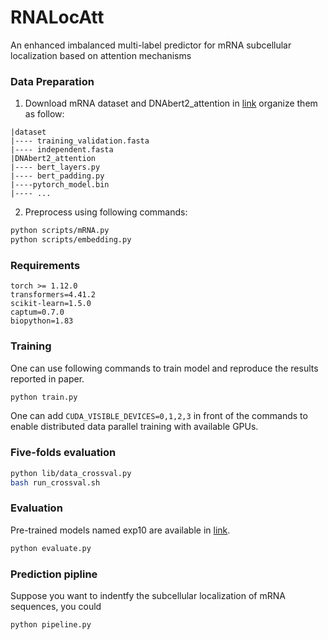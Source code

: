 # RNALocAtt
An enhanced imbalanced multi-label predictor for mRNA subcellular localization based on attention mechanisms
### Data Preparation
1. Download mRNA dataset and DNAbert2_attention in [link](https://drive.google.com/drive/folders/1D-L1-kJcjiAl4lYxrvl6yNF05CjhsClP) organize them as follow:
```
|dataset
|---- training_validation.fasta
|---- independent.fasta
|DNAbert2_attention
|---- bert_layers.py
|---- bert_padding.py
|----pytorch_model.bin
|---- ...
```

2. Preprocess using following commands:
```bash
python scripts/mRNA.py
python scripts/embedding.py
```

### Requirements
```
torch >= 1.12.0
transformers=4.41.2
scikit-learn=1.5.0
captum=0.7.0
biopython=1.83
```

### Training
One can use following commands to train model and reproduce the results reported in paper.
```bash
python train.py 
```
One can add `CUDA_VISIBLE_DEVICES=0,1,2,3` in front of the commands to enable distributed data parallel training with available GPUs.
### Five-folds evaluation
```bash 
python lib/data_crossval.py
bash run_crossval.sh
```
### Evaluation

Pre-trained models named exp10 are available in [link](https://drive.google.com/drive/folders/1D-L1-kJcjiAl4lYxrvl6yNF05CjhsClP).
```bash
python evaluate.py
```
### Prediction pipline
Suppose you want to indentfy the subcellular localization of mRNA sequences, you could
```bash
python pipeline.py 
```
